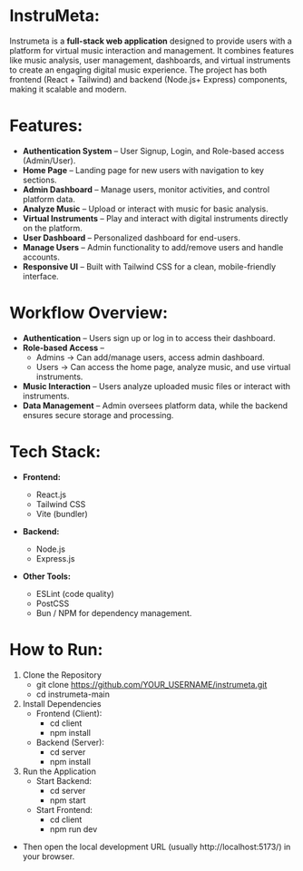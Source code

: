 # InstruMeta:

Instrumeta is a **full-stack web application** designed to provide users with a platform for virtual music interaction and management. It combines features like music analysis,  user management, dashboards, and virtual instruments to create an engaging digital music experience. The project has both frontend (React + Tailwind) and backend (Node.js+   Express) components, making it scalable and modern.
    
# Features:

* **Authentication System** – User Signup, Login, and Role-based access (Admin/User).
* **Home Page** – Landing page for new users with navigation to key sections.
* **Admin Dashboard** – Manage users, monitor activities, and control platform data.
* **Analyze Music** – Upload or interact with music for basic analysis.
* **Virtual Instruments** – Play and interact with digital instruments directly on the platform.
* **User Dashboard** – Personalized dashboard for end-users.
* **Manage Users** – Admin functionality to add/remove users and handle accounts.
* **Responsive UI** – Built with Tailwind CSS for a clean, mobile-friendly interface.

# Workflow Overview:

* **Authentication** – Users sign up or log in to access their dashboard.
* **Role-based Access** –
  * Admins → Can add/manage users, access admin dashboard.
  * Users → Can access the home page, analyze music, and use virtual instruments.
* **Music Interaction** – Users analyze uploaded music files or interact with instruments.
* **Data Management** – Admin oversees platform data, while the backend ensures secure storage and processing.

# Tech Stack:

- **Frontend:**
  - React.js
  - Tailwind CSS
  - Vite (bundler)

- **Backend:**
  - Node.js
  - Express.js

- **Other Tools:**
  - ESLint (code quality)
  - PostCSS
  - Bun / NPM for dependency management.

# How to Run:
1. Clone the Repository 
   - git clone https://github.com/YOUR_USERNAME/instrumeta.git
   - cd instrumeta-main
2. Install Dependencies 
   - Frontend (Client):
     - cd client
     - npm install
   - Backend (Server):
     - cd server
     - npm install
3. Run the Application
   - Start Backend:
     - cd server
     - npm start
   - Start Frontend:
     - cd client
     - npm run dev

* Then open the local development URL (usually http://localhost:5173/) in your browser.

